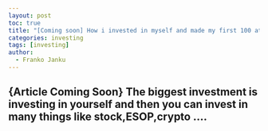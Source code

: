 ```yaml
---
layout: post
toc: true
title: "[Coming soon] How i invested in myself and made my first 100 at 25 years old?"
categories: investing
tags: [investing]
author:
  - Franko Janku
---
```


## {Article Coming Soon} The biggest investment is investing in yourself and then you can invest in many things like stock,ESOP,crypto ....
